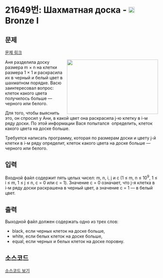 # 21649번: Шахматная доска - <img src="https://static.solved.ac/tier_small/5.svg" style="height:20px" /> Bronze I

<!-- performance -->

<!-- 문제 제출 후 깃허브에 푸시를 했을 때 제출한 코드의 성능이 입력될 공간입니다.-->

<!-- end -->

## 문제

[문제 링크](https://boj.kr/21649)


<p><img alt="" src="https://upload.acmicpc.net/b33bc01c-93de-4a2a-8693-d40e7a7c1b73/-/preview/" style="width: 300px; height: 179px; float: right;">Аня разделила доску размера m × n на клетки размера 1 × 1 и раскрасила их в черный и белый цвет в шахматном порядке. Васю заинтересовал вопрос: клеток какого цвета получилось больше — черного или белого.&nbsp;</p>

<p>Для того, чтобы выяснить это, он спросил у Ани, в какой цвет она раскрасила j-ю клетку в i-м ряду доски. По этой информации Вася попытался &nbsp;определить, клеток какого цвета на доске больше.&nbsp;&nbsp; &nbsp;&nbsp;</p>

<p>Требуется написать программу, которая по размерам доски и цвету j-й клетки в i-м ряду определит, клеток какого цвета на доске больше — черного или белого.</p>



## 입력


<p>Входной файл содержит пять целых чисел: m, n, i, j и c (1 ≤ m, n ≤ 10<sup>9</sup>, 1 ≤ i ≤ m, 1 ≤ j ≤ n, с = 0 или с = 1). Значение c = 0 означает, что j-я клетка в i-м ряду доски раскрашена в черный цвет, а значение c = 1 — в белый цвет.</p>



## 출력


<p>Выходной файл должен содержать одно из трех слов:</p>

<ul>
<li>black, если черных клеток на доске больше,</li>
<li>white, если белых клеток на доске больше,</li>
<li>equal, если черных и белых клеток на доске поровну.</li>
</ul>



## 소스코드

[소스코드 보기](Шахматная%20доска.cpp)